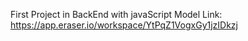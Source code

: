 First Project in BackEnd with javaScript
Model Link: https://app.eraser.io/workspace/YtPqZ1VogxGy1jzIDkzj
